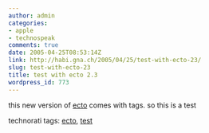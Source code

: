 ```yaml
---
author: admin
categories:
- apple
- technospeak
comments: true
date: 2005-04-25T08:53:14Z
link: http://habi.gna.ch/2005/04/25/test-with-ecto-23/
slug: test-with-ecto-23
title: test with ecto 2.3
wordpress_id: 773
---
```


this new version of [ecto](http://ecto.kung-foo.tv/) comes with tags. so this is a test


technorati tags: [ecto](http://technorati.com/tag/ecto), [test](http://technorati.com/tag/test)
